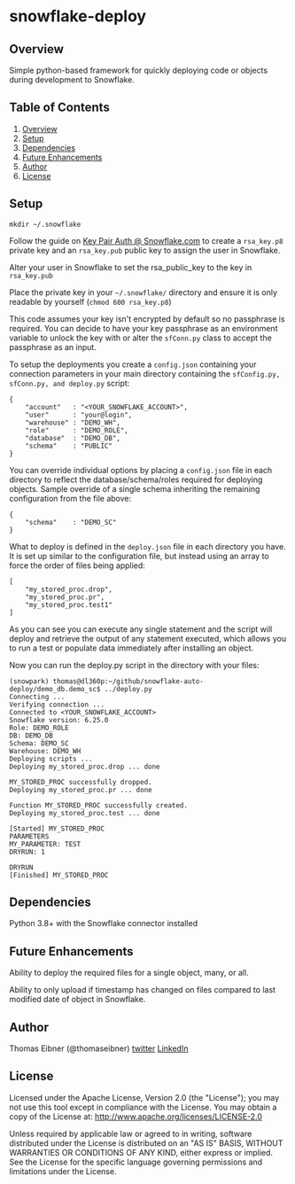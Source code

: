 # snowflake-deploy

## Overview

Simple python-based framework for quickly deploying code or objects during development to Snowflake.

## Table of Contents

1. [Overview](#overview)
1. [Setup](#setup)
1. [Dependencies](#dependencies)
1. [Future Enhancements](#future-enhancements)
1. [Author](#author)
1. [License](#license)

## Setup

`mkdir ~/.snowflake`

Follow the guide on [Key Pair Auth @ Snowflake.com](https://docs.snowflake.com/en/user-guide/key-pair-auth.html#step-1-generate-the-private-key) to create a `rsa_key.p8` private key and an `rsa_key.pub` public key to assign the user in Snowflake.

Alter your user in Snowflake to set the rsa_public_key to the key in `rsa_key.pub`

Place the private key in your `~/.snowflake/` directory and ensure it is only readable by yourself (`chmod 600 rsa_key.p8`)

This code assumes your key isn't encrypted by default so no passphrase is required. You can decide to have your key passphrase as an environment variable to unlock the key with or alter the `sfConn.py` class to accept the passphrase as an input.

To setup the deployments you create a `config.json` containing your connection parameters in your main directory containing the `sfConfig.py, sfConn.py, and deploy.py` script:

```
{
    "account"   : "<YOUR_SNOWFLAKE_ACCOUNT>",
    "user"      : "your@login",
    "warehouse" : "DEMO_WH",
    "role"      : "DEMO_ROLE",
    "database"  : "DEMO_DB",
    "schema"    : "PUBLIC"
}
```
You can override individual options by placing a `config.json` file in each directory to reflect the database/schema/roles required for deploying objects. Sample override of a single schema inheriting the remaining configuration from the file above:
```
{
    "schema"    : "DEMO_SC"
}
```
What to deploy is defined in the `deploy.json` file in each directory you have. It is set up similar to the configuration file, but instead using an array to force the order of files being applied:
```
[
    "my_stored_proc.drop",
    "my_stored_proc.pr",
    "my_stored_proc.test1"
]
```
As you can see you can execute any single statement and the script will deploy and retrieve the output of any statement executed, which allows you to run a test or populate data immediately after installing an object. 

Now you can run the deploy.py script in the directory with your files:

```
(snowpark) thomas@dl360p:~/github/snowflake-auto-deploy/demo_db.demo_sc$ ../deploy.py
Connecting ...
Verifying connection ...
Connected to <YOUR_SNOWFLAKE_ACCOUNT>
Snowflake version: 6.25.0
Role: DEMO_ROLE
DB: DEMO_DB
Schema: DEMO_SC
Warehouse: DEMO_WH
Deploying scripts ...
Deploying my_stored_proc.drop ... done

MY_STORED_PROC successfully dropped.
Deploying my_stored_proc.pr ... done

Function MY_STORED_PROC successfully created.
Deploying my_stored_proc.test ... done

[Started] MY_STORED_PROC
PARAMETERS
MY_PARAMETER: TEST
DRYRUN: 1

DRYRUN
[Finished] MY_STORED_PROC
```

## Dependencies

Python 3.8+ with the Snowflake connector installed

## Future Enhancements

Ability to deploy the required files for a single object, many, or all.

Ability to only upload if timestamp has changed on files compared to last modified date of object in Snowflake.

## Author

Thomas Eibner (@thomaseibner) [twitter](http://twitter.com/thomaseibner) [LinkedIn](https://www.linkedin.com/in/thomaseibner/)

## License

Licensed under the Apache License, Version 2.0 (the "License"); you may not use this tool except in compliance with the License. You may obtain a copy of the License at: http://www.apache.org/licenses/LICENSE-2.0

Unless required by applicable law or agreed to in writing, software distributed under the License is distributed on an "AS IS" BASIS, WITHOUT WARRANTIES OR CONDITIONS OF ANY KIND, either express or implied. See the License for the specific language governing permissions and limitations under the License.
